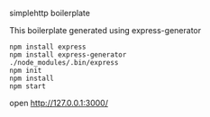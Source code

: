simplehttp boilerplate

This boilerplate generated using express-generator

```shell
npm install express
npm install express-generator
./node_modules/.bin/express
npm init
npm install
npm start
```

open http://127.0.0.1:3000/

